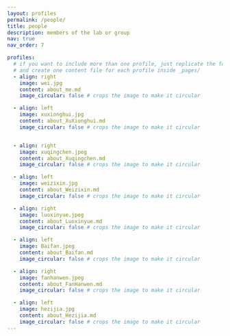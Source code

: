 ```yaml
---
layout: profiles
permalink: /people/
title: people
description: members of the lab or group
nav: true
nav_order: 7

profiles:
  # if you want to include more than one profile, just replicate the following block
  # and create one content file for each profile inside _pages/
  - align: right
    image: wei.jpg
    content: about_me.md
    image_circular: false # crops the image to make it circular

  - align: left
    image: xuxionghui.jpg
    content: about_XuXionghui.md
    image_circular: false # crops the image to make it circular


  - align: right
    image: xuqingchen.jpeg
    content: about_Xuqingchen.md
    image_circular: false # crops the image to make it circular

  - align: left
    image: weizixin.jpg
    content: about_Weizixin.md
    image_circular: false # crops the image to make it circular

  - align: right
    image: luoxinyue.jpeg
    content: about_Luoxinyue.md
    image_circular: false # crops the image to make it circular

  - align: left
    image: Baifan.jpeg
    content: about_Baifan.md
    image_circular: false # crops the image to make it circular

  - align: right
    image: fanhanwen.jpeg
    content: about_FanHanwen.md
    image_circular: false # crops the image to make it circular

  - align: left
    image: hezijia.jpg
    content: about_Hezijia.md
    image_circular: false # crops the image to make it circular
---
```

